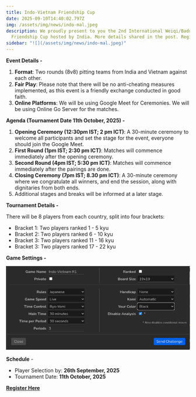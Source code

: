 ```yaml
---
title: Indo-Vietnam Friendship Cup
date: 2025-09-10T14:40:02.797Z
img: /assets/img/news/indo-mal.jpeg
description: We proudly present to you the 2nd International Weiqi/Baduk
  Friendship Cup hosted by India. More details shared in the post. Register Now.
sidebar: "![](/assets/img/news/indo-mal.jpeg)"
---
```

**Event Details -**

1. **Format**: Two rounds (8v8) pitting teams from India and Vietnam against each other.
2. **Fair Play**: Please note that there will be no anti-cheating measures implemented, as this event is a friendly exchange conducted in good faith. 
3. **Online Platforms**: We will be using Google Meet for Ceremonies. We will be using Online Go Server for the matches.

**Agenda (Tournament Date 11th October, 2025) -** 

1. **Opening Ceremony (12:30pm IST; 2 pm ICT)**: A 30-minute ceremony to welcome all participants and set the stage for the event, everyone should join the Google Meet. 
2. **First Round (1pm IST; 2:30 pm ICT)**: Matches will commence immediately after the opening ceremony. 
3. **Second Round (4pm IST; 5:30 pm ICT)**: Matches will commence immediately after the pairings are done. 
4. **Closing Ceremony (7pm IST; 8.30 pm ICT)**: A 30-minute ceremony where we congratulate all winners, and end the session, along with dignitaries from both ends. 
5. Additional stages and breaks will be informed at a later stage.

**Tournament Details -** 

There will be 8 players from each country, split into four brackets: 

* Bracket 1: Two players ranked 1 - 5 kyu 
* Bracket 2: Two players ranked 6 - 10 kyu 
* Bracket 3: Two players ranked 11 - 16 kyu
* Bracket 3: Two players ranked 17 - 22 kyu 

**Game Settings -**

![](/assets/img/news/screenshot-from-2025-09-11-13-40-29.png)

**Schedule** - 

* Player Selection by: **26th September, 2025** 
* Tournament Date: **11th October, 2025**

**[R﻿egister Here](https://forms.gle/rzNGKKxfsywn1t3p7)**